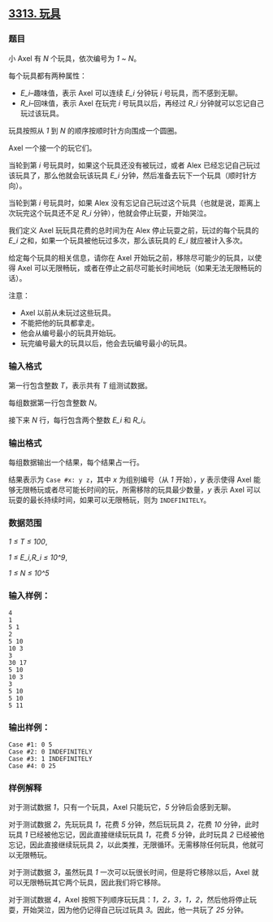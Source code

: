 ## [3313. 玩具](https://www.acwing.com/problem/content/3316/)

### 题目

小 Axel 有 *N* 个玩具，依次编号为 *1 ~ N*。

每个玩具都有两种属性：

- *E_i*–趣味值，表示 Axel 可以连续 *E_i* 分钟玩 *i* 号玩具，而不感到无聊。
- *R_i*–回味值，表示 Axel 在玩完 *i* 号玩具以后，再经过 *R_i* 分钟就可以忘记自己玩过该玩具。

玩具按照从 *1* 到 *N* 的顺序按顺时针方向围成一个圆圈。

Axel 一个接一个的玩它们。

当轮到第 *i* 号玩具时，如果这个玩具还没有被玩过，或者 Alex 已经忘记自己玩过该玩具了，那么他就会玩该玩具 *E_i* 分钟，然后准备去玩下一个玩具（顺时针方向）。

当轮到第 *i* 号玩具时，如果 Alex 没有忘记自己玩过这个玩具（也就是说，距离上次玩完这个玩具还不足 *R_i* 分钟），他就会停止玩耍，开始哭泣。

我们定义 Axel 玩玩具花费的总时间为在 Alex 停止玩耍之前，玩过的每个玩具的 *E_i* 之和，如果一个玩具被他玩过多次，那么该玩具的 *E_i* 就应被计入多次。

给定每个玩具的相关信息，请你在 Axel 开始玩之前，移除尽可能少的玩具，以使得 Axel 可以无限畅玩，或者在停止之前尽可能长时间地玩（如果无法无限畅玩的话）。

注意：

- Axel 以前从未玩过这些玩具。
- 不能把他的玩具都拿走。
- 他会从编号最小的玩具开始玩。
- 玩完编号最大的玩具以后，他会去玩编号最小的玩具。

### 输入格式

第一行包含整数 *T*，表示共有 *T* 组测试数据。

每组数据第一行包含整数 *N*。

接下来 *N* 行，每行包含两个整数 *E_i* 和 *R_i*。

### 输出格式

每组数据输出一个结果，每个结果占一行。

结果表示为 `Case #x: y z`，其中 *x* 为组别编号（从 *1* 开始），*y* 表示使得 Axel 能够无限畅玩或者尽可能长时间的玩，所需移除的玩具最少数量，*y* 表示 Axel 可以玩耍的最长持续时间，如果可以无限畅玩，则为 `INDEFINITELY`。

### 数据范围

*1 ≤ T ≤ 100*,

*1 ≤ E_i,R_i ≤ 10^9*,

*1 ≤ N ≤ 10^5*

### 输入样例：

```
4
1
5 1
2
5 10
10 3
3
30 17
5 10
10 3
3
5 10
5 10
5 11
```

### 输出样例：

```
Case #1: 0 5
Case #2: 0 INDEFINITELY
Case #3: 1 INDEFINITELY
Case #4: 0 25
```

### 样例解释

对于测试数据 *1*，只有一个玩具，Axel 只能玩它，*5* 分钟后会感到无聊。

对于测试数据 *2*，先玩玩具 *1*，花费 *5* 分钟，然后玩玩具 *2*，花费 *10* 分钟，此时玩具 *1* 已经被他忘记，因此直接继续玩玩具 *1*，花费 *5* 分钟，此时玩具 *2* 已经被他忘记，因此直接继续玩玩具 *2*，以此类推，无限循环。无需移除任何玩具，他就可以无限畅玩。

对于测试数据 *3*，虽然玩具 *1* 一次可以玩很长时间，但是将它移除以后，Axel 就可以无限畅玩其它两个玩具，因此我们将它移除。

对于测试数据 *4*，Axel 按照下列顺序玩玩具：*1，2，3，1，2*，然后他将停止玩耍，开始哭泣，因为他仍记得自己玩过玩具 *3*。因此，他一共玩了 *25* 分钟。
